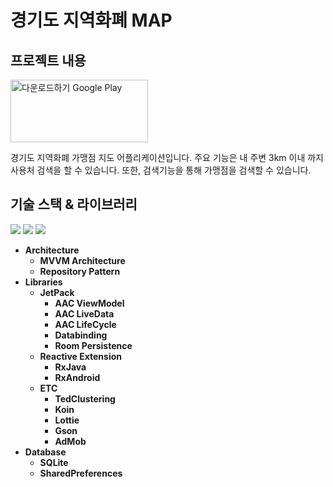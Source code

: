 # 경기도 지역화폐 MAP

## 프로젝트 내용
<p><a href="https://play.google.com/store/apps/details?id=kr.ac.hansung.localcurrency&amp;pcampaignid=pcampaignidMKT-Other-global-all-co-prtnr-py-PartBadge-Mar2515-1"><img src="https://play.google.com/intl/en_us/badges/static/images/badges/ko_badge_web_generic.png" alt="다운로드하기 Google Play" width="220" height="100" /></a></p>

경기도 지역화폐 가맹점 지도 어플리케이션입니다.
주요 기능은 내 주변 3km 이내 까지 사용처 검색을 할 수 있습니다.
또한, 검색기능을 통해 가맹점을 검색할 수 있습니다.


## 기술 스택 & 라이브러리

<p align="left">
	<a href="https://kotlinlang.org/"><img src="https://img.shields.io/badge/kotlin-1.3.71-blue"/></a>
	<a href="https://developer.android.com/studio"><img src="https://img.shields.io/badge/android%20studio-4.0-brightgreen"/></a>
	<a href="https://developer.android.com/studio/releases/platforms"><img src="https://img.shields.io/badge/android%20SDK-23%2B-green"/></a>
</p>

* **Architecture**
  * **MVVM Architecture**
  * **Repository Pattern**
* **Libraries**
  * **JetPack**
    * **AAC ViewModel**
    * **AAC LiveData**
    * **AAC LifeCycle**
    * **Databinding**
    * **Room Persistence**
  * **Reactive Extension**
    * **RxJava**
    * **RxAndroid**
  * **ETC**
    * **TedClustering**
    * **Koin**
    * **Lottie**
    * **Gson**
    * **AdMob**
* **Database**
    * **SQLite**
    * **SharedPreferences**